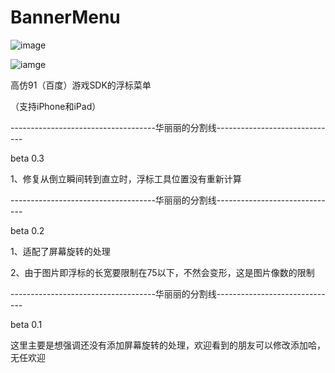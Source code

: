 BannerMenu
==========

![image](https://github.com/chenqihui/BannerMenu/blob/master/screenshots/BannerAppGif.gif)

![iamge](https://github.com/chenqihui/BannerMenu/blob/master/screenshots/BannerAppHGif.gif)

高仿91（百度）游戏SDK的浮标菜单

（支持iPhone和iPad）

------------------------------------华丽丽的分割线------------------------------

beta 0.3

1、修复从倒立瞬间转到直立时，浮标工具位置没有重新计算

------------------------------------华丽丽的分割线------------------------------

beta 0.2

1、适配了屏幕旋转的处理

2、由于图片即浮标的长宽要限制在75以下，不然会变形，这是图片像数的限制

------------------------------------华丽丽的分割线------------------------------

beta 0.1

这里主要是想强调还没有添加屏幕旋转的处理，欢迎看到的朋友可以修改添加哈，无任欢迎
